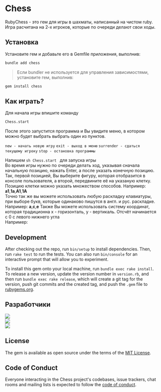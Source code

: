 # Chess

RubyChess - это гем для игры в шахматы, написанный на чистом ruby. Игра расчитана на 2-х игроков, которые по очереди делают свои ходы.

## Установка

Установите гем и добавьте его в Gemfile приложения, выполнив:

```sh
bundle add chess
```
    
>Если bundler не используется для управления зависимостями, установите гем, выполнив:

```sh
gem install chess
```

## Как играть?

Для начала игры впишите команду

```sh
Chess.start
```
После этого запустится программа и Вы увидите меню, в котором можно будет выбрать выбрать один из пунктов.

 `new - начать новую игру`
 `exit - выход в меню`
 `surrender - сдаться текущему игроку`
 `stop - остановка программы`
 
 
 Напишем ```sh Chess.start ``` для запуска игры <br>
 Во время игры нужно по очереди делать ход, указывая сначала начальную позицию, нажать Enter, а после указать конечную позицию. <br>
 Так, первой позицией, Вы выберите фигуру, которая отобразится в консоле пользователя, а второй, передвините её на указаную клетку. <br>
 Позицию клетки можно указать множеством способов. 
 Например: <b>a1</b>,<b>1a</b>,<b>A1</b>,<b>1A</b><br>
 Точно так же вы можете использовать любую раскладку клавиатуры, при выборе букв, которые одинаково пишутся в англ. и рус. раскладке.<br>
 Например: <b>а</b>,<b>с</b>,<b>е</b>
 Также Вы можете использовать систему координат, которая традиционна x - горизонталь, y - вертикаль. Отсчёт начинается с 0 с левого нижнего угла<br>
 Например: 

## Development

After checking out the repo, run `bin/setup` to install dependencies. Then, run `rake test` to run the tests. You can also run `bin/console` for an interactive prompt that will allow you to experiment.

To install this gem onto your local machine, run `bundle exec rake install`. To release a new version, update the version number in `version.rb`, and then run `bundle exec rake release`, which will create a git tag for the version, push git commits and the created tag, and push the `.gem` file to [rubygems.org](https://rubygems.org).

## Разработчики

![](https://img.shields.io/badge/3.10-%D0%A8%D0%B2%D0%B5%D1%86%20%D0%94%D0%BC%D0%B8%D1%82%D1%80%D0%B8%D0%B9-critical)<br>
![](https://img.shields.io/badge/3.10-%D0%A8%D0%B0%D1%88%D1%83%D1%80%D0%B8%D0%BD%20%D0%95%D0%B3%D0%BE%D1%80-critical)<br>
![](https://img.shields.io/badge/3.10-%D0%9C%D0%B0%D1%80%D1%87%D0%B5%D0%BD%D0%BA%D0%BE%20%D0%9A%D0%BE%D0%BD%D1%81%D1%82%D0%B0%D0%BD%D1%82%D0%B8%D0%BD-critical)<br>

## License

The gem is available as open source under the terms of the [MIT License](https://opensource.org/licenses/MIT).

## Code of Conduct

Everyone interacting in the Chess project's codebases, issue trackers, chat rooms and mailing lists is expected to follow the [code of conduct](https://github.com/[USERNAME]/chess/blob/master/CODE_OF_CONDUCT.md).
